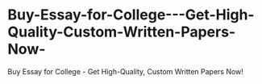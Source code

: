 # Buy-Essay-for-College---Get-High-Quality-Custom-Written-Papers-Now-
Buy Essay for College - Get High-Quality, Custom Written Papers Now!
